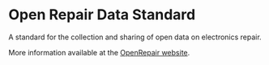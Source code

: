 # Open Repair Data Standard

A standard for the collection and sharing of open data on electronics repair.

More information available at the [OpenRepair website](https://openrepair.org/open-data/open-standard/).
